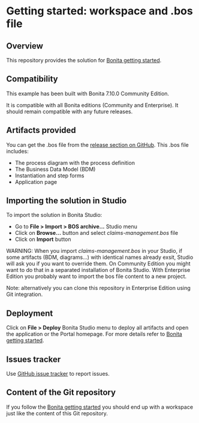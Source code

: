 # Getting started: workspace and .bos file

## Overview
This repository provides the solution for [Bonita getting started](https://documentation.bonitasoft.com/bonita//_getting-started-tutorial).

## Compatibility
This example has been built with Bonita 7.10.0 Community Edition.

It is compatible with all Bonita editions (Community and Enterprise).
It should remain compatible with any future releases.

## Artifacts provided
You can get the .bos file from the [release section on GitHub](/bonitasoft-community/getting-started-tutorial/releases/latest). This .bos file includes:
* The process diagram with the process definition
* The Business Data Model (BDM)
* Instantiation and step forms
* Application page

## Importing the solution in Studio
To import the solution in Bonita Studio:
* Go to **File > Import > BOS archive...** Studio menu
* Click on **Browse...** button and select _claims-management.bos_ file
* Click on **Import** button

WARNING: When you import _claims-management.bos_ in your Studio, if some artifacts (BDM, diagrams...) with identical names already exsit, Studio will ask you if you want to override them. On Community Edition you might want to do that in a separated installation of Bonita Studio. With Enterprise Edition you probably want to import the bos file content to a new project.

Note: alternatively you can clone this repository in Enterprise Edition using Git integration.

## Deployment
Click on **File > Deploy** Bonita Studio menu to deploy all artifacts and open the application or the Portal homepage. For more details refer to [Bonita getting started](https://documentation.bonitasoft.com/bonita//_getting-started-tutorial).

## Issues tracker
Use [GitHub issue tracker](/Bonitasoft-Community/getting-started-turorial/issues) to report issues.

## Content of the Git repository
If you follow the [Bonita getting started](https://documentation.bonitasoft.com/bonita//_getting-started-tutorial) you should end up with a workspace just like the content of this Git repository.

